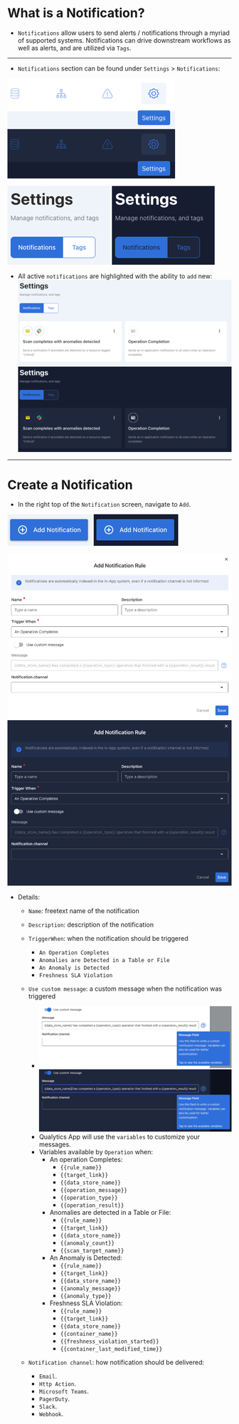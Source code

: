 # What is a Notification?

* `Notifications` allow users to send alerts / notifications through a myriad of supported systems. Notifications can drive downstream workflows as well as alerts, and are utilized via `Tags`.

---

* `Notifications` section can be found under `Settings` > `Notifications`:

 ![Screenshot](../assets/notifications/settings-tab-light.png#only-light)
 ![Screenshot](../assets/notifications/settings-tab-dark.png#only-dark)

 ![Screenshot](../assets/notifications/notification-tab-light.png#only-light)
 ![Screenshot](../assets/notifications/notification-tab-dark.png#only-dark)

* All active `notifications` are highlighted with the ability to `add` new:
 ![Screenshot](../assets/notifications/all-notifications-light.png#only-light)
 ![Screenshot](../assets/notifications/all-notifications-dark.png#only-dark)

---

# Create a Notification

* In the right top of the `Notification` screen, navigate to `Add`.

 ![Screenshot](../assets/notifications/add-notification-light.png#only-light)
 ![Screenshot](../assets/notifications/add-notification-dark.png#only-dark)

 ![Screenshot](../assets/notifications/notification-screen-light.png#only-light)
 ![Screenshot](../assets/notifications/notification-screen-dark.png#only-dark)

* Details:
     - `Name`: freetext name of the notification
     - `Description`: description of the notification
     - `TriggerWhen`: when the notification should be triggered
        * `An Operation Completes`
        * `Anomalies are Detected in a Table or File`
        * `An Anomaly is Detected`
        * `Freshness SLA Violation`
    - `Use custom message`: a custom message when the notification was triggered
        * ![Screenshot](../assets/notifications/notification-custom-messaging-light.png#only-light)![Screenshot](../assets/notifications/notification-custom-messaging-dark.png#only-dark)
        * Qualytics App will use the `variables` to customize your messages.
        * Variables available by `Operation` when:
            - An operation Completes:
                * `{{rule_name}}`
                * `{{target_link}}`
                * `{{data_store_name}}`
                * `{{operation_message}}`
                * `{{operation_type}}`
                * `{{operation_result}}`
            - Anomalies are detected in a Table or File:
                * `{{rule_name}}`
                * `{{target_link}}`
                * `{{data_store_name}}`
                * `{{anomaly_count}}`
                * `{{scan_target_name}}`
            - An Anomaly is Detected:
                * `{{rule_name}}`
                * `{{target_link}}`
                * `{{data_store_name}}`
                * `{{anomaly_message}}`
                * `{{anomaly_type}}`
            - Freshness SLA Violation:
                * `{{rule_name}}`
                * `{{target_link}}`
                * `{{data_store_name}}`
                * `{{container_name}}`
                * `{{freshness_violation_started}}`
                * `{{container_last_modified_time}}`
        
    - `Notification channel`: how notification should be delivered:
        * `Email`.
        * `Http Action`.
        * `Microsoft Teams`.
        * `PagerDuty`.
        * `Slack`.
        * `Webhook`.